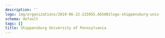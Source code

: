 ```yaml
---
description: ''
logo: img/organizations/2019-06-22-215955.665001logo-shippensburg-univ-of-penn.png
schema: default
tags: []
title: Shippensburg University of Pennsylvania
---
```

